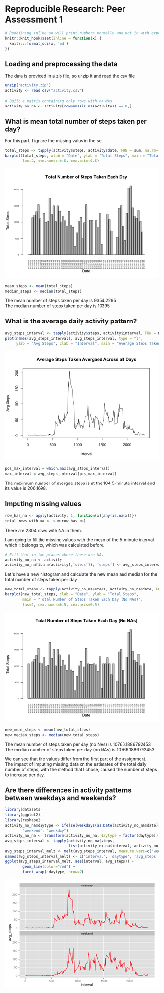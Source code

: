 # Reproducible Research: Peer Assessment 1


```r
# Redefining inline so will print numbers normally and not in with exponent notation
knitr::knit_hooks$set(inline = function(x) {
  knitr:::format_sci(x, 'md')
})
```

## Loading and preprocessing the data
The data is provided in a zip file, so unzip it and read the csv file


```r
unzip("activity.zip")
activity <- read.csv("activity.csv")

# Build a matrix containing only rows with no NAs
activity_no_na <- activity[rowSums(is.na(activity)) == 0,] 
```

## What is mean total number of steps taken per day?
For this part, I ignore the missing valus in the set


```r
total_steps <- tapply(activity$steps, activity$date, FUN = sum, na.rm=TRUE)
barplot(total_steps, xlab = "Date", ylab = "Total Steps", main = "Total Number of Steps Taken Each Day", 
        las=2, cex.names=0.5, cex.axis=0.5)
```

![plot of chunk unnamed-chunk-3](./PA1_template_files/figure-html/unnamed-chunk-3.png) 


```r
mean_steps <- mean(total_steps)
median_steps <- median(total_steps)
```

The mean number of steps taken per day is 9354.2295  
The median number of steps taken per day is 10395

## What is the average daily activity pattern?

```r
avg_steps_interval <- tapply(activity$steps, activity$interval, FUN = mean, na.rm=TRUE)
plot(names(avg_steps_interval), avg_steps_interval, type = "l", 
     ylab = "Avg Steps", xlab = "Interval", main = "Average Steps Taken Avergaed Across all Days")
```

![plot of chunk unnamed-chunk-5](./PA1_template_files/figure-html/unnamed-chunk-5.png) 


```r
pos_max_interval = which.max(avg_steps_interval)
max_interval = avg_steps_interval[pos_max_interval]
```

The maximum number of avergae steps is at the 104 5-minute interval and its value is 206.1698.

## Imputing missing values


```r
row_has_na <- apply(activity, 1, function(x){any(is.na(x))})
total_rows_with_na <- sum(row_has_na)
```

There are 2304 rows with NA in them.

I am going to fill the missing values with the mean of the 5-minute interval which it belongs to, which was calculated before.


```r
# Fill that in the places where there are NAs
activity_no_na <- activity
activity_no_na[is.na(activity[,"steps"]), "steps"] <- avg_steps_interval[as.character(activity_no_na[is.na(activity[,"steps"]), "interval"])]
```

Let's have a new histogram and calculate the new mean and median for the total number of steps taken per day


```r
new_total_steps <- tapply(activity_no_na$steps, activity_no_na$date, FUN = sum)
barplot(new_total_steps, xlab = "Date", ylab = "Total Steps", 
        main = "Total Number of Steps Taken Each Day (No NAs)", 
        las=2, cex.names=0.5, cex.axis=0.5)
```

![plot of chunk unnamed-chunk-9](./PA1_template_files/figure-html/unnamed-chunk-9.png) 


```r
new_mean_steps <- mean(new_total_steps)
new_median_steps <- median(new_total_steps)
```

The mean number of steps taken per day (no NAs) is 10766.1886792453  
The median number of steps taken per day (no NAs) is 10766.1886792453

We can see that the values differ from the first part of the assignment.  
The impact of imputing missing data on the estimates of the total daily number of steps, with the method that I chose, caused the number of steps to increase per day.

## Are there differences in activity patterns between weekdays and weekends?


```r
library(datasets)
library(ggplot2)
library(reshape2)
activity_no_na$daytype <- ifelse(weekdays(as.Date(activity_no_na$date)) %in% c("Saturday", "Sunday"), 
        "weekend", "weekday")
activity_no_na <- transform(activity_no_na, daytype = factor(daytype))
avg_steps_interval <- tapply(activity_no_na$steps, 
                             list(activity_no_na$interval, activity_no_na$daytype), FUN = mean)
avg_steps_interval_melt <- melt(avg_steps_interval, measure.vars=c("weekend","weekday"))
names(avg_steps_interval_melt) <- c('interval', 'daytype', 'avg_steps');
ggplot(avg_steps_interval_melt, aes(interval, avg_steps)) +
        geom_line(color="red") +
        facet_wrap(~daytype, nrow=2)
```

![plot of chunk unnamed-chunk-11](./PA1_template_files/figure-html/unnamed-chunk-11.png) 
